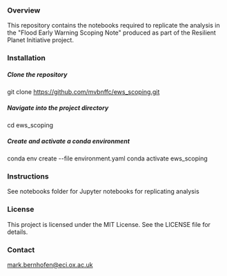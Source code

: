 ### Overview
This repository contains the notebooks required to replicate the analysis in the "Flood Early Warning Scoping Note" produced as part of the Resilient Planet Initiative project.

### Installation

##### Clone the repository
git clone https://github.com/mvbnffc/ews_scoping.git

##### Navigate into the project directory
cd ews_scoping

##### Create and activate a conda environment
conda env create --file environment.yaml
conda activate ews_scoping

### Instructions
See notebooks folder for Jupyter notebooks for replicating analysis

### License
This project is licensed under the MIT License. See the LICENSE file for details.

### Contact
mark.bernhofen@eci.ox.ac.uk
